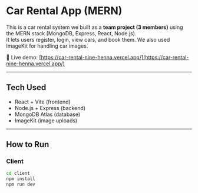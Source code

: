 # Car Rental App (MERN)

This is a car rental system we built as a **team project (3 members)** using the MERN stack (MongoDB, Express, React, Node.js).  
It lets users register, login, view cars, and book them. We also used ImageKit for handling car images.

🔗 Live demo: [https://car-rental-nine-henna.vercel.app/](https://car-rental-nine-henna.vercel.app/)

---


## Tech Used
- React + Vite (frontend)  
- Node.js + Express (backend)  
- MongoDB Atlas (database)  
- ImageKit (image uploads)  

---

## How to Run

### Client
```bash
cd client
npm install
npm run dev

